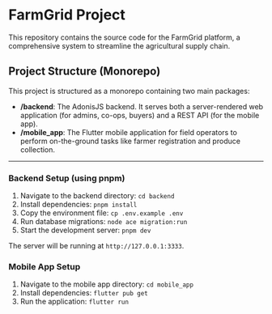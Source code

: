 # FarmGrid Project

This repository contains the source code for the FarmGrid platform, a comprehensive system to streamline the agricultural supply chain.

## Project Structure (Monorepo)

This project is structured as a monorepo containing two main packages:

-   **/backend**: The AdonisJS backend. It serves both a server-rendered web application (for admins, co-ops, buyers) and a REST API (for the mobile app).
-   **/mobile_app**: The Flutter mobile application for field operators to perform on-the-ground tasks like farmer registration and produce collection.

---

### Backend Setup (using pnpm)

1.  Navigate to the backend directory: `cd backend`
2.  Install dependencies: `pnpm install`
3.  Copy the environment file: `cp .env.example .env`
4.  Run database migrations: `node ace migration:run`
5.  Start the development server: `pnpm dev`

The server will be running at `http://127.0.0.1:3333`.

### Mobile App Setup

1.  Navigate to the mobile app directory: `cd mobile_app`
2.  Install dependencies: `flutter pub get`
3.  Run the application: `flutter run`